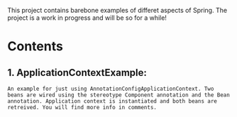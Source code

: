This project contains barebone examples of differet aspects of Spring. The project is a work in progress and will be so for a while!

# Contents

## 1. ApplicationContextExample:
    
    An example for just using AnnotationConfigApplicationContext. Two beans are wired using the stereotype Component annotation and the Bean annotation. Application context is instantiated and both beans are retreived. You will find more info in comments.
